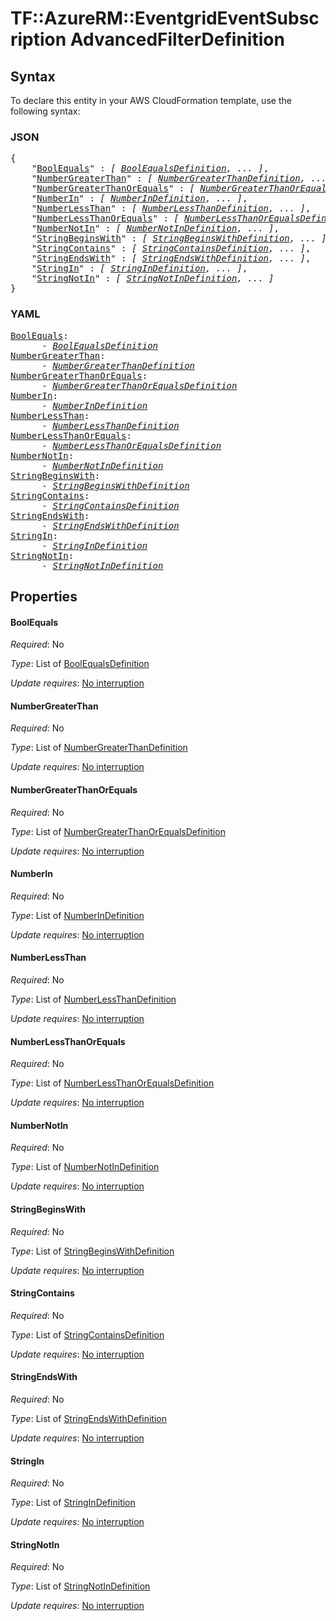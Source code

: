 # TF::AzureRM::EventgridEventSubscription AdvancedFilterDefinition

## Syntax

To declare this entity in your AWS CloudFormation template, use the following syntax:

### JSON

<pre>
{
    "<a href="#boolequals" title="BoolEquals">BoolEquals</a>" : <i>[ <a href="boolequalsdefinition.md">BoolEqualsDefinition</a>, ... ]</i>,
    "<a href="#numbergreaterthan" title="NumberGreaterThan">NumberGreaterThan</a>" : <i>[ <a href="numbergreaterthandefinition.md">NumberGreaterThanDefinition</a>, ... ]</i>,
    "<a href="#numbergreaterthanorequals" title="NumberGreaterThanOrEquals">NumberGreaterThanOrEquals</a>" : <i>[ <a href="numbergreaterthanorequalsdefinition.md">NumberGreaterThanOrEqualsDefinition</a>, ... ]</i>,
    "<a href="#numberin" title="NumberIn">NumberIn</a>" : <i>[ <a href="numberindefinition.md">NumberInDefinition</a>, ... ]</i>,
    "<a href="#numberlessthan" title="NumberLessThan">NumberLessThan</a>" : <i>[ <a href="numberlessthandefinition.md">NumberLessThanDefinition</a>, ... ]</i>,
    "<a href="#numberlessthanorequals" title="NumberLessThanOrEquals">NumberLessThanOrEquals</a>" : <i>[ <a href="numberlessthanorequalsdefinition.md">NumberLessThanOrEqualsDefinition</a>, ... ]</i>,
    "<a href="#numbernotin" title="NumberNotIn">NumberNotIn</a>" : <i>[ <a href="numbernotindefinition.md">NumberNotInDefinition</a>, ... ]</i>,
    "<a href="#stringbeginswith" title="StringBeginsWith">StringBeginsWith</a>" : <i>[ <a href="stringbeginswithdefinition.md">StringBeginsWithDefinition</a>, ... ]</i>,
    "<a href="#stringcontains" title="StringContains">StringContains</a>" : <i>[ <a href="stringcontainsdefinition.md">StringContainsDefinition</a>, ... ]</i>,
    "<a href="#stringendswith" title="StringEndsWith">StringEndsWith</a>" : <i>[ <a href="stringendswithdefinition.md">StringEndsWithDefinition</a>, ... ]</i>,
    "<a href="#stringin" title="StringIn">StringIn</a>" : <i>[ <a href="stringindefinition.md">StringInDefinition</a>, ... ]</i>,
    "<a href="#stringnotin" title="StringNotIn">StringNotIn</a>" : <i>[ <a href="stringnotindefinition.md">StringNotInDefinition</a>, ... ]</i>
}
</pre>

### YAML

<pre>
<a href="#boolequals" title="BoolEquals">BoolEquals</a>: <i>
      - <a href="boolequalsdefinition.md">BoolEqualsDefinition</a></i>
<a href="#numbergreaterthan" title="NumberGreaterThan">NumberGreaterThan</a>: <i>
      - <a href="numbergreaterthandefinition.md">NumberGreaterThanDefinition</a></i>
<a href="#numbergreaterthanorequals" title="NumberGreaterThanOrEquals">NumberGreaterThanOrEquals</a>: <i>
      - <a href="numbergreaterthanorequalsdefinition.md">NumberGreaterThanOrEqualsDefinition</a></i>
<a href="#numberin" title="NumberIn">NumberIn</a>: <i>
      - <a href="numberindefinition.md">NumberInDefinition</a></i>
<a href="#numberlessthan" title="NumberLessThan">NumberLessThan</a>: <i>
      - <a href="numberlessthandefinition.md">NumberLessThanDefinition</a></i>
<a href="#numberlessthanorequals" title="NumberLessThanOrEquals">NumberLessThanOrEquals</a>: <i>
      - <a href="numberlessthanorequalsdefinition.md">NumberLessThanOrEqualsDefinition</a></i>
<a href="#numbernotin" title="NumberNotIn">NumberNotIn</a>: <i>
      - <a href="numbernotindefinition.md">NumberNotInDefinition</a></i>
<a href="#stringbeginswith" title="StringBeginsWith">StringBeginsWith</a>: <i>
      - <a href="stringbeginswithdefinition.md">StringBeginsWithDefinition</a></i>
<a href="#stringcontains" title="StringContains">StringContains</a>: <i>
      - <a href="stringcontainsdefinition.md">StringContainsDefinition</a></i>
<a href="#stringendswith" title="StringEndsWith">StringEndsWith</a>: <i>
      - <a href="stringendswithdefinition.md">StringEndsWithDefinition</a></i>
<a href="#stringin" title="StringIn">StringIn</a>: <i>
      - <a href="stringindefinition.md">StringInDefinition</a></i>
<a href="#stringnotin" title="StringNotIn">StringNotIn</a>: <i>
      - <a href="stringnotindefinition.md">StringNotInDefinition</a></i>
</pre>

## Properties

#### BoolEquals

_Required_: No

_Type_: List of <a href="boolequalsdefinition.md">BoolEqualsDefinition</a>

_Update requires_: [No interruption](https://docs.aws.amazon.com/AWSCloudFormation/latest/UserGuide/using-cfn-updating-stacks-update-behaviors.html#update-no-interrupt)

#### NumberGreaterThan

_Required_: No

_Type_: List of <a href="numbergreaterthandefinition.md">NumberGreaterThanDefinition</a>

_Update requires_: [No interruption](https://docs.aws.amazon.com/AWSCloudFormation/latest/UserGuide/using-cfn-updating-stacks-update-behaviors.html#update-no-interrupt)

#### NumberGreaterThanOrEquals

_Required_: No

_Type_: List of <a href="numbergreaterthanorequalsdefinition.md">NumberGreaterThanOrEqualsDefinition</a>

_Update requires_: [No interruption](https://docs.aws.amazon.com/AWSCloudFormation/latest/UserGuide/using-cfn-updating-stacks-update-behaviors.html#update-no-interrupt)

#### NumberIn

_Required_: No

_Type_: List of <a href="numberindefinition.md">NumberInDefinition</a>

_Update requires_: [No interruption](https://docs.aws.amazon.com/AWSCloudFormation/latest/UserGuide/using-cfn-updating-stacks-update-behaviors.html#update-no-interrupt)

#### NumberLessThan

_Required_: No

_Type_: List of <a href="numberlessthandefinition.md">NumberLessThanDefinition</a>

_Update requires_: [No interruption](https://docs.aws.amazon.com/AWSCloudFormation/latest/UserGuide/using-cfn-updating-stacks-update-behaviors.html#update-no-interrupt)

#### NumberLessThanOrEquals

_Required_: No

_Type_: List of <a href="numberlessthanorequalsdefinition.md">NumberLessThanOrEqualsDefinition</a>

_Update requires_: [No interruption](https://docs.aws.amazon.com/AWSCloudFormation/latest/UserGuide/using-cfn-updating-stacks-update-behaviors.html#update-no-interrupt)

#### NumberNotIn

_Required_: No

_Type_: List of <a href="numbernotindefinition.md">NumberNotInDefinition</a>

_Update requires_: [No interruption](https://docs.aws.amazon.com/AWSCloudFormation/latest/UserGuide/using-cfn-updating-stacks-update-behaviors.html#update-no-interrupt)

#### StringBeginsWith

_Required_: No

_Type_: List of <a href="stringbeginswithdefinition.md">StringBeginsWithDefinition</a>

_Update requires_: [No interruption](https://docs.aws.amazon.com/AWSCloudFormation/latest/UserGuide/using-cfn-updating-stacks-update-behaviors.html#update-no-interrupt)

#### StringContains

_Required_: No

_Type_: List of <a href="stringcontainsdefinition.md">StringContainsDefinition</a>

_Update requires_: [No interruption](https://docs.aws.amazon.com/AWSCloudFormation/latest/UserGuide/using-cfn-updating-stacks-update-behaviors.html#update-no-interrupt)

#### StringEndsWith

_Required_: No

_Type_: List of <a href="stringendswithdefinition.md">StringEndsWithDefinition</a>

_Update requires_: [No interruption](https://docs.aws.amazon.com/AWSCloudFormation/latest/UserGuide/using-cfn-updating-stacks-update-behaviors.html#update-no-interrupt)

#### StringIn

_Required_: No

_Type_: List of <a href="stringindefinition.md">StringInDefinition</a>

_Update requires_: [No interruption](https://docs.aws.amazon.com/AWSCloudFormation/latest/UserGuide/using-cfn-updating-stacks-update-behaviors.html#update-no-interrupt)

#### StringNotIn

_Required_: No

_Type_: List of <a href="stringnotindefinition.md">StringNotInDefinition</a>

_Update requires_: [No interruption](https://docs.aws.amazon.com/AWSCloudFormation/latest/UserGuide/using-cfn-updating-stacks-update-behaviors.html#update-no-interrupt)

